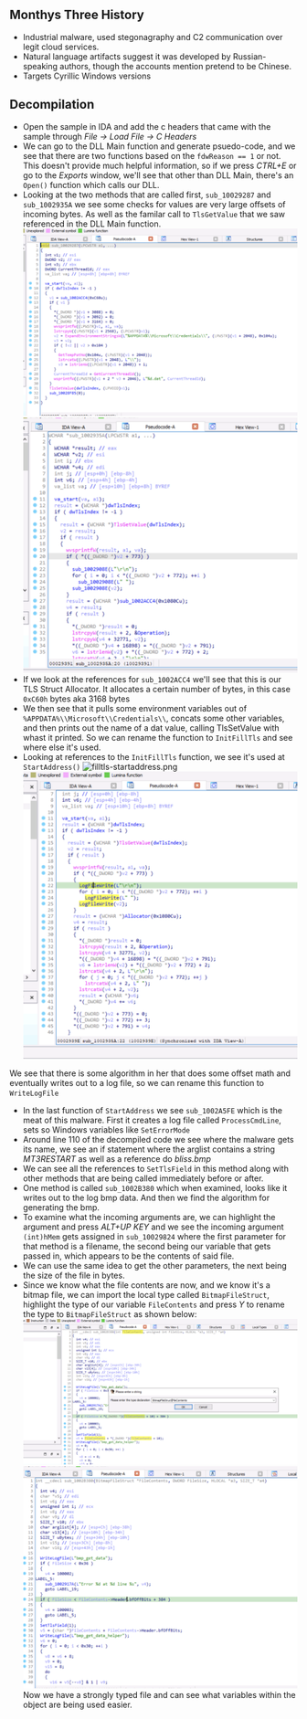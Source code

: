## Monthys Three History
* Industrial malware, used stegonagraphy and C2 communication over legit cloud services.
* Natural language artifacts suggest it was developed by Russian-speaking authors, though the accounts mention pretend to be Chinese.
* Targets Cyrillic Windows versions

## Decompilation
* Open the sample in IDA and add the c headers that came with the sample through *File -> Load File -> C Headers*
* We can go to the DLL Main function and generate psuedo-code, and we see that there are two functions based on the `fdwReason == 1` or not. This doesn't provide much helpful information, so if we press *CTRL+E* or go to the *Exports* window, we'll see that other than DLL Main, there's an `Open()` function which calls our DLL.
* Looking at the two methods that are called first, `sub_10029287` and `sub_1002935A` we see some checks for values are very large offsets of incoming bytes. As well as the familar call to `TlsGetValue` that we saw referenced in the DLL Main function.
![open-function-1.png](./assets/open-function-1.png)
![open-function-2.png](./assets/open-function-2.png)
* If we look at the references for `sub_1002ACC4` we'll see that this is our TLS Struct Allocator. It allocates a certain number of bytes, in this case `0xC60h` bytes aka 3168 bytes
* We then see that it pulls some environment variables out of `%APPDATA%\\Microsoft\\Credentials\\`, concats some other variables, and then prints out the name of a dat value, calling TlsSetValue with whast it printed. So we can rename the function to `InitFillTls` and see where else it's used.
* Looking at references to the `InitFillTls` function, we see it's used at `StartAddress()`
![filltls-startaddress.png](filltls-startaddress.png)
![./assets/start-address-contents.png](./assets/start-address-contents.png)

We see that there is some algorithm in her that does some offset math and eventually writes out to a log file, so we can rename this function to `WriteLogFile`
* In the last function of `StartAddress` we see `sub_1002A5FE` which is the meat of this malware. First it creates a log file called `ProcessCmdLine`, sets so Windows variables like `SetErrorMode`
* Around line 110 of the decompiled code we see where the malware gets its name, we see an if statement where the arglist contains a string *MT3RESTART* as well as a reference do *bliss.bmp*
* We can see all the references to `SetTlsField` in this method along with other methods that are being called immediately before or after.
* One method is called `sub_1002B380` which when examined, looks like it writes out to the log bmp data. And then we find the algorithm for generating the bmp.
* To examine what the incoming arguments are, we can highlight the argument and press *ALT+UP KEY* and we see the incoming argument `(int)hMem` gets assigned in `sub_10029824` where the first parameter for that method is a filename, the second being our variable that gets passed in, which appears to be the contents of said file.
* We can use the same idea to get the other parameters, the next being the size of the file in bytes.
* Since we know what the file contents are now, and we know it's a bitmap file, we can import the local type called `BitmapFileStruct`, highlight the type of our variable `FileContents` and press *Y* to rename the type to `BitmapFileStruct` as shown below:
![./assets/rename-bitmapfilestruct.png](./assets/rename-bitmapfilestruct.png)
![./assets/show-bitmapfilestruct.png](./assets/show-bitmapfilestruct.png)
Now we have a strongly typed file and can see what variables within the object are being used easier.
